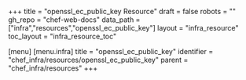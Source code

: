 +++
title = "openssl_ec_public_key Resource"
draft = false
robots = ""
gh_repo = "chef-web-docs"
data_path = ["infra","resources","openssl_ec_public_key"]
layout = "infra_resource"
toc_layout = "infra_resource_toc"

[menu]
  [menu.infra]
    title = "openssl_ec_public_key"
    identifier = "chef_infra/resources/openssl_ec_public_key"
    parent = "chef_infra/resources"
+++

<!-- The contents of this page are automatically generated from the openssl_ec_public_key.yaml file in the data/infra/resources directory. -->
<!-- To suggest a change, edit the https://github.com/chef/chef/blob/main/lib/chef/resource/openssl_ec_public_key.rb file and submit a pull request to the https://github.com/chef/chef repository. -->
<!-- markdownlint-disable-file -->
